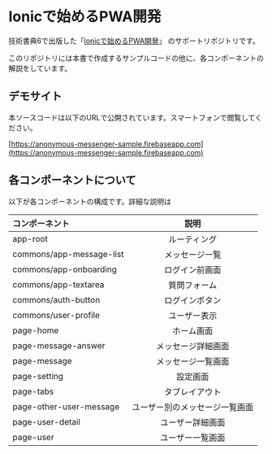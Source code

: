 # Ionicで始めるPWA開発

技術書典6で出版した「[Ionicで始めるPWA開発](https://techbookfest.org/event/tbf06/circle/34010001)」 のサポートリポジトリです。

このリポジトリには本書で作成するサンプルコードの他に、各コンポーネントの解説をしています。

## 

## デモサイト

本ソースコードは以下のURLで公開されています。スマートフォンで閲覧してください。

[https://anonymous-messenger-sample.firebaseapp.com](https://anonymous-messenger-sample.firebaseapp.com)

## 各コンポーネントについて

以下が各コンポーネントの構成です。詳細な説明は

| コンポーネント | 説明 |
| :--- | :---: |
| app-root | ルーティング |
| commons/app-message-list | メッセージ一覧 |
| commons/app-onboarding | ログイン前画面 |
| commons/app-textarea | 質問フォーム |
| commons/auth-button | ログインボタン |
| commons/user-profile | ユーザー表示 |
| page-home | ホーム画面 |
| page-message-answer | メッセージ詳細画面 |
| page-message | メッセージ一覧画面 |
| page-setting | 設定画面 |
| page-tabs | タブレイアウト |
| page-other-user-message | ユーザー別のメッセージ一覧画面 |
| page-user-detail | ユーザー詳細画面 |
| page-user | ユーザー一覧画面 |

## 
